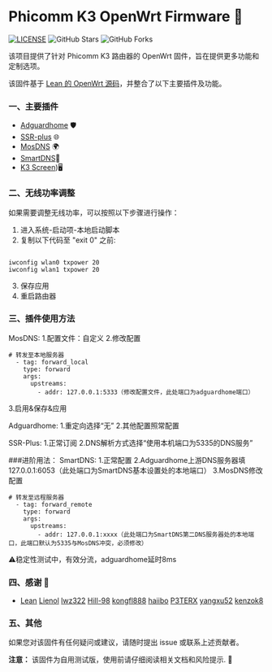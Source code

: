 
# Phicomm K3 OpenWrt Firmware 🚀
[![LICENSE](https://img.shields.io/github/license/mashape/apistatus.svg?style=flat-square&label=LICENSE)](https://github.com/JE668/Phicomm-K3-LEDE-Firmware-Lean/blob/master/LICENSE)
![GitHub Stars](https://img.shields.io/github/stars/JE668/Phicomm-K3-LEDE-Firmware-Lean.svg?style=flat-square&label=Stars&logo=github)
![GitHub Forks](https://img.shields.io/github/forks/JE668/Phicomm-K3-LEDE-Firmware-Lean.svg?style=flat-square&label=Forks&logo=github)

该项目提供了针对 Phicomm K3 路由器的 OpenWrt 固件，旨在提供更多功能和定制选项。

该固件基于 [Lean 的 OpenWrt 源码](https://github.com/coolsnowwolf/lede)，并整合了以下主要插件及功能。

### 一、主要插件

- [Adguardhome](https://github.com/kongfl888/luci-app-adguardhome) 🛡️
- [SSR-plus](https://github.com/fw876/helloworld) 🌐
- [MosDNS](https://github.com/sbwml/luci-app-mosdns) 🌍
- [SmartDNS](https://github.com/pymumu/openwrt-smartdns)🛜
- [K3 Screen](https://github.com/lwz322/k3screenctrl_build))🖥️


### 二、无线功率调整

如果需要调整无线功率，可以按照以下步骤进行操作：

1. 进入系统-启动项-本地启动脚本
2. 复制以下代码至 "exit 0" 之前:
```shell

iwconfig wlan0 txpower 20
iwconfig wlan1 txpower 20

```
3. 保存应用
4. 重启路由器


### 三、插件使用方法

MosDNS:
1.配置文件：自定义
2.修改配置
```shell
# 转发至本地服务器
  - tag: forward_local
    type: forward
    args:
      upstreams:
        - addr: 127.0.0.1:5333（修改配置文件，此处端口为adguardhome端口）
```
3.启用&保存&应用

Adguardhome:
1.重定向选择“无”
2.其他配置照常配置

SSR-Plus:
1.正常订阅
2.DNS解析方式选择“使用本机端口为5335的DNS服务”

###进阶用法：
SmartDNS:
1.正常配置
2.Adguardhome上游DNS服务器填 127.0.0.1:6053（此处端口为SmartDNS基本设置处的本地端口）
3.MosDNS修改配置
```shell
# 转发至远程服务器
  - tag: forward_remote
    type: forward
    args:
      upstreams:
        - addr: 127.0.0.1:xxxx（此处端口为SmartDNS第二DNS服务器处的本地端口，此端口默认为5335与MosDNS冲突，必须修改）
```   
⚠️稳定性测试中，有效分流，adguardhome延时8ms


### 四、感谢 🙏

- [Lean](https://github.com/coolsnowwolf)  [Lienol](https://github.com/Lienol)  [lwz322](https://github.com/lwz322)  [Hill-98](https://github.com/Hill-98)  [kongfl888](https://github.com/kongfl888) [haiibo](https://github.com/haiibo)  [P3TERX](https://github.com/P3TERX)  [yangxu52](https://github.com/yangxu52)  [kenzok8](https://github.com/kenzok8) 


### 五、其他

如果您对该固件有任何疑问或建议，请随时提出 issue 或联系上述贡献者。

**注意：** 该固件为自用测试版，使用前请仔细阅读相关文档和风险提示. 🚨
